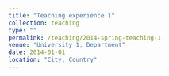```yaml
---
title: "Teaching experience 1"
collection: teaching
type: ""
permalink: /teaching/2014-spring-teaching-1
venue: "University 1, Department"
date: 2014-01-01
location: "City, Country"
---
```

